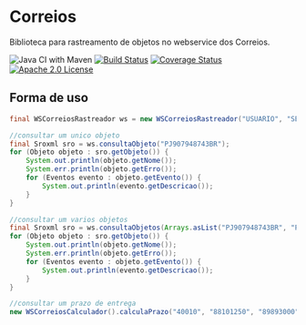 # Correios

Biblioteca para rastreamento de objetos no webservice dos Correios.

![Java CI with Maven](https://github.com/wmixvideo/correios/workflows/Java%20CI%20with%20Maven/badge.svg)
[![Build Status](https://travis-ci.org/wmixvideo/correios.svg?branch=master)](http://travis-ci.org/#!/wmixvideo/correios)
[![Coverage Status](https://coveralls.io/repos/github/wmixlabs/correios/badge.svg?branch=master)](https://coveralls.io/github/wmixlabs/correios?branch=master)
[![Apache 2.0 License](https://img.shields.io/badge/license-apache%202.0-green.svg) ](https://github.com/wmixvideo/correios/blob/master/LICENSE)

## Forma de uso

```java
final WSCorreiosRastreador ws = new WSCorreiosRastreador("USUARIO", "SENHA");

//consultar um unico objeto
final Sroxml sro = ws.consultaObjeto("PJ907948743BR");
for (Objeto objeto : sro.getObjeto()) { 
    System.out.println(objeto.getNome());
    System.err.println(objeto.getErro());
    for (Eventos evento : objeto.getEvento()) {
        System.out.println(evento.getDescricao());
    }
}

//consultar um varios objetos
final Sroxml sro = ws.consultaObjetos(Arrays.asList("PJ907948743BR", "PJ907948743BR"));
for (Objeto objeto : sro.getObjeto()) { 
    System.out.println(objeto.getNome());
    System.err.println(objeto.getErro());
    for (Eventos evento : objeto.getEvento()) {
        System.out.println(evento.getDescricao());
    }
}

//consultar um prazo de entrega
new WSCorreiosCalculador().calculaPrazo("40010", "88101250", "89893000");
```
